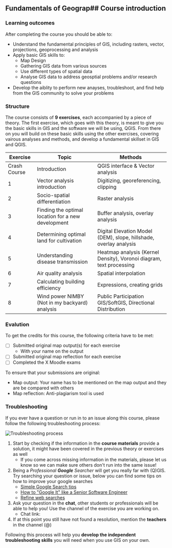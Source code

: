 ## Fundamentals of Geograp## Course introduction

### Learning outcomes
After completing the course you should be able to:
- Understand the fundamental principles of GIS, including rasters, vector, projections, geoprocessing and analysis
- Apply basic GIS skills to:
	- Map Design
	- Gathering GIS data from various sources
	- Use different types of spatial data
	- Analyse GIS data to address geosptial problems and/or research questions 
- Develop the aiblity to perform new anayses, troubleshoot, and find help from the GIS community to solve your problems

### Structure
The course consists of **9 exercises**, each accompanied by a piece of theory. The first exercise, which goes with this theory, is meant to give you the basic skills in GIS and the software we will be using, QGIS. From there on you will build on these basic skills using the other exercises, covering vairous analyses and methods, and develop a fundamental skillset in GIS and QGIS. 

| Exercise | Topic | Methods |
|--|--|--|
| Crash Course | Introduction | QGIS interface & Vector analysis |
| 1 | Vector analysis introduction | Digitizing, georeferencing, clipping |
| 2 | Socio-spatial differentiation | Raster analysis |
| 3 | Finding the optimal location for a new development | Buffer analysis, overlay analysis |
| 4 | Determining optimal land for cultivation | Digital Elevation Model (DEM), slope, hillshade, overlay analysis |
| 5 | Understanding disease transmission | Heatmap analysis (Kernel Density), Voronoi diagram, text processing |
| 6 | Air quality analysis | Spatial interpolation
| 7 | Calculating building efficiency | Expressions, creating grids |
| 8 | Wind power NIMBY (Not in my backyard) analysis | Public Participation GIS/SoftGIS, Directional Distribution |

### Evalution
To get the credits for this course, the following criteria have to be met:
 - [ ] Submitted original map output(s) for each exercise
	 - With your name on the output
 - [ ] Submitted original map reflection for each exercise
 - [ ] Completed the X Moodle exams  

To ensure that your submissions are original:
- Map output: Your name has to be mentioned on the map output and they are be compared with others
- Map reflection: Anti-plagiarism tool is used

### Troubleshooting
If you ever have a question or run in to an issue along this course, please follow the following troubleshooting process: 

![Troubleshooting process](https://raw.githubusercontent.com/rowan8k/fundamentals-of-gis/master/Assets/GIS_troubleshooting_process.drawio.png)
1. Start by checking if the information in the **course materials** provide a solution, it might have been covered in the previous theory or exercises as well
	- If you come across missing information in the materials, please let us know so we can make sure others don't run into the same issue! 
2. Being a *Professional **Google** Searcher* will get you really far with (Q)GIS. Try searching your question or issue, below you can find some tips on how to improve your google searches
	- [Simple Google Search tips](https://www.youtube.com/watch?v=oIMTM168BK8)
	- [How to "Google It" like a Senior Software Engineer](https://www.youtube.com/watch?v=cEBkvm0-rg0)
	- [Refine web searches](https://support.google.com/websearch/answer/2466433?hl=en)
3. Ask your question in the **chat**, other students or professionals will be able to help you! Use the channel of the exercise you are working on. 
	- Chat link: 
5.  If at this point you still have not found a resolution, mention the **teachers** in the channel (@)

Following this process will help you **develop the independent troubleshooting skills** you will need when you use GIS on your own. 
<!--stackedit_data:
eyJkaXNjdXNzaW9ucyI6eyJyVXo5SGtTRnVBOXByQzV2Ijp7In
N0YXJ0IjoyMDI0LCJlbmQiOjIwMjUsInRleHQiOiJYIn0sInlW
aHVwYkd2elBIaks2SGsiOnsic3RhcnQiOjM0MjEsImVuZCI6Mz
QzMSwidGV4dCI6IkNoYXQgbGluazoifSwiYmE3cG0wTldjVEtq
UTc0dyI6eyJzdGFydCI6MzUwNywiZW5kIjozNTE1LCJ0ZXh0Ij
oidGVhY2hlcnMifX0sImNvbW1lbnRzIjp7ImYxbXVqaGFlSnJu
S2p4T0wiOnsiZGlzY3Vzc2lvbklkIjoiclV6OUhrU0Z1QTlwck
M1diIsInN1YiI6ImdoOjQwMzA0Nzg4IiwidGV4dCI6IkFkZCBu
dW1iZXIiLCJjcmVhdGVkIjoxNjg2NzIwMjU4NDM3fSwiQndpRW
5OWDh0U3lYMXBwVCI6eyJkaXNjdXNzaW9uSWQiOiJ5Vmh1cGJH
dnpQSGpLNkhrIiwic3ViIjoiZ2g6NDAzMDQ3ODgiLCJ0ZXh0Ij
oiQWRkIGxpbmsiLCJjcmVhdGVkIjoxNjg2NzIwMzMwNTg5fSwi
Wm9zTmNLMnNaMFJjTXZsVSI6eyJkaXNjdXNzaW9uSWQiOiJiYT
dwbTBOV2NUS2pRNzR3Iiwic3ViIjoiZ2g6NDAzMDQ3ODgiLCJ0
ZXh0IjoiQWRkIG5hbWVzIiwiY3JlYXRlZCI6MTY4NjcyMDMzNT
I5M319LCJoaXN0b3J5IjpbMTE4MzU3MjYyOF19
-->
